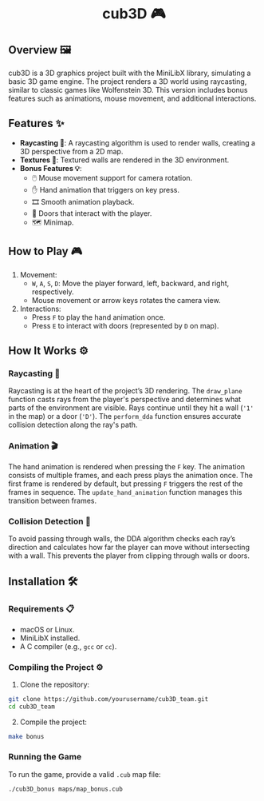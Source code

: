 # <div align="center">cub3D 🎮</div>

## Overview 🖼️
cub3D is a 3D graphics project built with the MiniLibX library, simulating a basic 3D game engine. The project renders a 3D world using raycasting, similar to classic games like Wolfenstein 3D. This version includes bonus features such as animations, mouse movement, and additional interactions.

## Features ✨
- **Raycasting 🎯**: A raycasting algorithm is used to render walls, creating a 3D perspective from a 2D map.
- **Textures 🎨**: Textured walls are rendered in the 3D environment.
- **Bonus Features 💡**:
  - 🖱️ Mouse movement support for camera rotation.
  - ✋ Hand animation that triggers on key press.
  - 🎞️ Smooth animation playback.
  - 🚪 Doors that interact with the player.
  - 🗺️ Minimap.

## How to Play 🎮

1. Movement:
   - `W`, `A`, `S`, `D`: Move the player forward, left, backward, and right, respectively.
   - Mouse movement or arrow keys rotates the camera view.
2. Interactions:
   - Press `F` to play the hand animation once.
   - Press `E` to interact with doors (represented by `D` on map).

## How It Works ⚙️
### Raycasting  🌅
Raycasting is at the heart of the project’s 3D rendering. The `draw_plane` function casts rays from the player's perspective and determines what parts of the environment are visible. Rays continue until they hit a wall (`'1'` in the map) or a door (`'D'`). The `perform_dda` function ensures accurate collision detection along the ray's path.

### Animation 🎬
The hand animation is rendered when pressing the `F` key. The animation consists of multiple frames, and each press plays the animation once. The first frame is rendered by default, but pressing `F` triggers the rest of the frames in sequence. The `update_hand_animation` function manages this transition between frames.

### Collision Detection 🚧
To avoid passing through walls, the DDA algorithm checks each ray’s direction and calculates how far the player can move without intersecting with a wall. This prevents the player from clipping through walls or doors.

## Installation 🛠️

### Requirements  📋
- macOS or Linux.
- MiniLibX installed.
- A C compiler (e.g., `gcc` or `cc`).

### Compiling the Project ⚙️
1. Clone the repository:
```bash
git clone https://github.com/yourusername/cub3D_team.git
cd cub3D_team
```
2. Compile the project:
```bash
make bonus
```
### Running the Game
To run the game, provide a valid `.cub` map file:
```bash
./cub3D_bonus maps/map_bonus.cub
```

